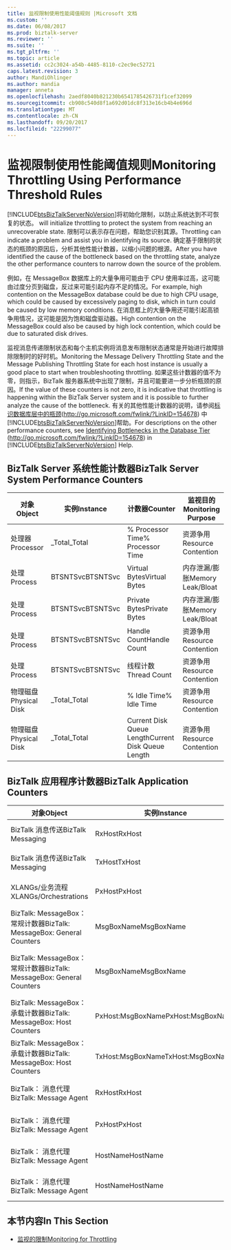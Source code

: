 ```yaml
---
title: 监视限制使用性能阈值规则 |Microsoft 文档
ms.custom: ''
ms.date: 06/08/2017
ms.prod: biztalk-server
ms.reviewer: ''
ms.suite: ''
ms.tgt_pltfrm: ''
ms.topic: article
ms.assetid: cc2c3024-a54b-4485-8110-c2ec9ec52721
caps.latest.revision: 3
author: MandiOhlinger
ms.author: mandia
manager: anneta
ms.openlocfilehash: 2aedf8040b821230b6541785426731f1cef32099
ms.sourcegitcommit: cb908c540d8f1a692d01dc8f313e16cb4b4e696d
ms.translationtype: MT
ms.contentlocale: zh-CN
ms.lasthandoff: 09/20/2017
ms.locfileid: "22299077"
---
```

# <a name="monitoring-throttling-using-performance-threshold-rules"></a><span data-ttu-id="4de0e-102">监视限制使用性能阈值规则</span><span class="sxs-lookup"><span data-stu-id="4de0e-102">Monitoring Throttling Using Performance Threshold Rules</span></span>
[!INCLUDE[btsBizTalkServerNoVersion](../includes/btsbiztalkservernoversion-md.md)]<span data-ttu-id="4de0e-103">将初始化限制，以防止系统达到不可恢复的状态。</span><span class="sxs-lookup"><span data-stu-id="4de0e-103"> will initialize throttling to protect the system from reaching an unrecoverable state.</span></span> <span data-ttu-id="4de0e-104">限制可以表示存在问题，帮助您识别其源。</span><span class="sxs-lookup"><span data-stu-id="4de0e-104">Throttling can indicate a problem and assist you in identifying its source.</span></span> <span data-ttu-id="4de0e-105">确定基于限制的状态的瓶颈的原因后，分析其他性能计数器，以缩小问题的根源。</span><span class="sxs-lookup"><span data-stu-id="4de0e-105">After you have identified the cause of the bottleneck based on the throttling state, analyze the other performance counters to narrow down the source of the problem.</span></span>  
  
 <span data-ttu-id="4de0e-106">例如，在 MessageBox 数据库上的大量争用可能由于 CPU 使用率过高，这可能由过度分页到磁盘，反过来可能引起内存不足的情况。</span><span class="sxs-lookup"><span data-stu-id="4de0e-106">For example, high contention on the MessageBox database could be due to high CPU usage, which could be caused by excessively paging to disk, which in turn could be caused by low memory conditions.</span></span> <span data-ttu-id="4de0e-107">在消息框上的大量争用还可能引起高锁争用情况，这可能是因为饱和磁盘驱动器。</span><span class="sxs-lookup"><span data-stu-id="4de0e-107">High contention on the MessageBox could also be caused by high lock contention, which could be due to saturated disk drives.</span></span>  
  
 <span data-ttu-id="4de0e-108">监视消息传递限制状态和每个主机实例将消息发布限制状态通常是开始进行故障排除限制时的好时机。</span><span class="sxs-lookup"><span data-stu-id="4de0e-108">Monitoring the Message Delivery Throttling State and the Message Publishing Throttling State for each host instance is usually a good place to start when troubleshooting throttling.</span></span> <span data-ttu-id="4de0e-109">如果这些计数器的值不为零，则指示，BizTalk 服务器系统中出现了限制，并且可能要进一步分析瓶颈的原因。</span><span class="sxs-lookup"><span data-stu-id="4de0e-109">If the value of these counters is not zero, it is indicative that throttling is happening within the BizTalk Server system and it is possible to further analyze the cause of the bottleneck.</span></span> <span data-ttu-id="4de0e-110">有关的其他性能计数器的说明，请参阅[标识数据库层中的瓶颈](http://go.microsoft.com/fwlink/?LinkID=154678)(http://go.microsoft.com/fwlink/?LinkID=154678) 中[!INCLUDE[btsBizTalkServerNoVersion](../includes/btsbiztalkservernoversion-md.md)]帮助。</span><span class="sxs-lookup"><span data-stu-id="4de0e-110">For descriptions on the other performance counters, see [Identifying Bottlenecks in the Database Tier](http://go.microsoft.com/fwlink/?LinkID=154678) (http://go.microsoft.com/fwlink/?LinkID=154678) in [!INCLUDE[btsBizTalkServerNoVersion](../includes/btsbiztalkservernoversion-md.md)] Help.</span></span>  
  
## <a name="biztalk-server-system-performance-counters"></a><span data-ttu-id="4de0e-111">BizTalk Server 系统性能计数器</span><span class="sxs-lookup"><span data-stu-id="4de0e-111">BizTalk Server System Performance Counters</span></span>  
  
|<span data-ttu-id="4de0e-112">对象</span><span class="sxs-lookup"><span data-stu-id="4de0e-112">Object</span></span>|<span data-ttu-id="4de0e-113">实例</span><span class="sxs-lookup"><span data-stu-id="4de0e-113">Instance</span></span>|<span data-ttu-id="4de0e-114">计数器</span><span class="sxs-lookup"><span data-stu-id="4de0e-114">Counter</span></span>|<span data-ttu-id="4de0e-115">监视目的</span><span class="sxs-lookup"><span data-stu-id="4de0e-115">Monitoring Purpose</span></span>|  
|------------|--------------|-------------|------------------------|  
|<span data-ttu-id="4de0e-116">处理器</span><span class="sxs-lookup"><span data-stu-id="4de0e-116">Processor</span></span>|<span data-ttu-id="4de0e-117">_Total</span><span class="sxs-lookup"><span data-stu-id="4de0e-117">_Total</span></span>|<span data-ttu-id="4de0e-118">% Processor Time</span><span class="sxs-lookup"><span data-stu-id="4de0e-118">% Processor Time</span></span>|<span data-ttu-id="4de0e-119">资源争用</span><span class="sxs-lookup"><span data-stu-id="4de0e-119">Resource Contention</span></span>|  
|<span data-ttu-id="4de0e-120">处理</span><span class="sxs-lookup"><span data-stu-id="4de0e-120">Process</span></span>|<span data-ttu-id="4de0e-121">BTSNTSvc</span><span class="sxs-lookup"><span data-stu-id="4de0e-121">BTSNTSvc</span></span>|<span data-ttu-id="4de0e-122">Virtual Bytes</span><span class="sxs-lookup"><span data-stu-id="4de0e-122">Virtual Bytes</span></span>|<span data-ttu-id="4de0e-123">内存泄漏/膨胀</span><span class="sxs-lookup"><span data-stu-id="4de0e-123">Memory Leak/Bloat</span></span>|  
|<span data-ttu-id="4de0e-124">处理</span><span class="sxs-lookup"><span data-stu-id="4de0e-124">Process</span></span>|<span data-ttu-id="4de0e-125">BTSNTSvc</span><span class="sxs-lookup"><span data-stu-id="4de0e-125">BTSNTSvc</span></span>|<span data-ttu-id="4de0e-126">Private Bytes</span><span class="sxs-lookup"><span data-stu-id="4de0e-126">Private Bytes</span></span>|<span data-ttu-id="4de0e-127">内存泄漏/膨胀</span><span class="sxs-lookup"><span data-stu-id="4de0e-127">Memory Leak/Bloat</span></span>|  
|<span data-ttu-id="4de0e-128">处理</span><span class="sxs-lookup"><span data-stu-id="4de0e-128">Process</span></span>|<span data-ttu-id="4de0e-129">BTSNTSvc</span><span class="sxs-lookup"><span data-stu-id="4de0e-129">BTSNTSvc</span></span>|<span data-ttu-id="4de0e-130">Handle Count</span><span class="sxs-lookup"><span data-stu-id="4de0e-130">Handle Count</span></span>|<span data-ttu-id="4de0e-131">资源争用</span><span class="sxs-lookup"><span data-stu-id="4de0e-131">Resource Contention</span></span>|  
|<span data-ttu-id="4de0e-132">处理</span><span class="sxs-lookup"><span data-stu-id="4de0e-132">Process</span></span>|<span data-ttu-id="4de0e-133">BTSNTSvc</span><span class="sxs-lookup"><span data-stu-id="4de0e-133">BTSNTSvc</span></span>|<span data-ttu-id="4de0e-134">线程计数</span><span class="sxs-lookup"><span data-stu-id="4de0e-134">Thread Count</span></span>|<span data-ttu-id="4de0e-135">资源争用</span><span class="sxs-lookup"><span data-stu-id="4de0e-135">Resource Contention</span></span>|  
|<span data-ttu-id="4de0e-136">物理磁盘</span><span class="sxs-lookup"><span data-stu-id="4de0e-136">Physical Disk</span></span>|<span data-ttu-id="4de0e-137">_Total</span><span class="sxs-lookup"><span data-stu-id="4de0e-137">_Total</span></span>|<span data-ttu-id="4de0e-138">% Idle Time</span><span class="sxs-lookup"><span data-stu-id="4de0e-138">% Idle Time</span></span>|<span data-ttu-id="4de0e-139">资源争用</span><span class="sxs-lookup"><span data-stu-id="4de0e-139">Resource Contention</span></span>|  
|<span data-ttu-id="4de0e-140">物理磁盘</span><span class="sxs-lookup"><span data-stu-id="4de0e-140">Physical Disk</span></span>|<span data-ttu-id="4de0e-141">_Total</span><span class="sxs-lookup"><span data-stu-id="4de0e-141">_Total</span></span>|<span data-ttu-id="4de0e-142">Current Disk Queue Length</span><span class="sxs-lookup"><span data-stu-id="4de0e-142">Current Disk Queue Length</span></span>|<span data-ttu-id="4de0e-143">资源争用</span><span class="sxs-lookup"><span data-stu-id="4de0e-143">Resource Contention</span></span>|  
  
## <a name="biztalk-application-counters"></a><span data-ttu-id="4de0e-144">BizTalk 应用程序计数器</span><span class="sxs-lookup"><span data-stu-id="4de0e-144">BizTalk Application Counters</span></span>  
  
|<span data-ttu-id="4de0e-145">对象</span><span class="sxs-lookup"><span data-stu-id="4de0e-145">Object</span></span>|<span data-ttu-id="4de0e-146">实例</span><span class="sxs-lookup"><span data-stu-id="4de0e-146">Instance</span></span>|<span data-ttu-id="4de0e-147">计数器</span><span class="sxs-lookup"><span data-stu-id="4de0e-147">Counter</span></span>|<span data-ttu-id="4de0e-148">Description</span><span class="sxs-lookup"><span data-stu-id="4de0e-148">Description</span></span>|  
|------------|--------------|-------------|-----------------|  
|<span data-ttu-id="4de0e-149">BizTalk 消息传送</span><span class="sxs-lookup"><span data-stu-id="4de0e-149">BizTalk Messaging</span></span>|<span data-ttu-id="4de0e-150">RxHost</span><span class="sxs-lookup"><span data-stu-id="4de0e-150">RxHost</span></span>|<span data-ttu-id="4de0e-151">Documents received/sec</span><span class="sxs-lookup"><span data-stu-id="4de0e-151">Documents Received/Sec</span></span>|<span data-ttu-id="4de0e-152">传入速率</span><span class="sxs-lookup"><span data-stu-id="4de0e-152">Incoming Rate</span></span>|  
|<span data-ttu-id="4de0e-153">BizTalk 消息传送</span><span class="sxs-lookup"><span data-stu-id="4de0e-153">BizTalk Messaging</span></span>|<span data-ttu-id="4de0e-154">TxHost</span><span class="sxs-lookup"><span data-stu-id="4de0e-154">TxHost</span></span>|<span data-ttu-id="4de0e-155">Documents processed/Sec</span><span class="sxs-lookup"><span data-stu-id="4de0e-155">Documents Processed/Sec</span></span>|<span data-ttu-id="4de0e-156">传出速率</span><span class="sxs-lookup"><span data-stu-id="4de0e-156">Outgoing Rate</span></span>|  
|<span data-ttu-id="4de0e-157">XLANGs/业务流程</span><span class="sxs-lookup"><span data-stu-id="4de0e-157">XLANGs/Orchestrations</span></span>|<span data-ttu-id="4de0e-158">PxHost</span><span class="sxs-lookup"><span data-stu-id="4de0e-158">PxHost</span></span>|<span data-ttu-id="4de0e-159">每秒完成业务流程</span><span class="sxs-lookup"><span data-stu-id="4de0e-159">Orchestrations Completed/Sec</span></span>|<span data-ttu-id="4de0e-160">处理速率</span><span class="sxs-lookup"><span data-stu-id="4de0e-160">Processing Rate</span></span>|  
|<span data-ttu-id="4de0e-161">BizTalk: MessageBox： 常规计数器</span><span class="sxs-lookup"><span data-stu-id="4de0e-161">BizTalk: MessageBox: General Counters</span></span>|<span data-ttu-id="4de0e-162">MsgBoxName</span><span class="sxs-lookup"><span data-stu-id="4de0e-162">MsgBoxName</span></span>|<span data-ttu-id="4de0e-163">假脱机大小</span><span class="sxs-lookup"><span data-stu-id="4de0e-163">Spool Size</span></span>|<span data-ttu-id="4de0e-164">所有主机队列的累积大小</span><span class="sxs-lookup"><span data-stu-id="4de0e-164">Cumulative size of all Host Queues</span></span>|  
|<span data-ttu-id="4de0e-165">BizTalk: MessageBox： 常规计数器</span><span class="sxs-lookup"><span data-stu-id="4de0e-165">BizTalk: MessageBox: General Counters</span></span>|<span data-ttu-id="4de0e-166">MsgBoxName</span><span class="sxs-lookup"><span data-stu-id="4de0e-166">MsgBoxName</span></span>|<span data-ttu-id="4de0e-167">Tracking Data Size</span><span class="sxs-lookup"><span data-stu-id="4de0e-167">Tracking Data Size</span></span>|<span data-ttu-id="4de0e-168">MessageBox 上 TrackingData 表的大小</span><span class="sxs-lookup"><span data-stu-id="4de0e-168">Size of TrackingData table on the MessageBox</span></span>|  
|<span data-ttu-id="4de0e-169">BizTalk: MessageBox： 承载计数器</span><span class="sxs-lookup"><span data-stu-id="4de0e-169">BizTalk: MessageBox: Host Counters</span></span>|<span data-ttu-id="4de0e-170">PxHost:MsgBoxName</span><span class="sxs-lookup"><span data-stu-id="4de0e-170">PxHost:MsgBoxName</span></span>|<span data-ttu-id="4de0e-171">Host Queue - Length</span><span class="sxs-lookup"><span data-stu-id="4de0e-171">Host Queue - Length</span></span>|<span data-ttu-id="4de0e-172">特定主机队列中的消息数</span><span class="sxs-lookup"><span data-stu-id="4de0e-172">Number of messages in the specific Host Queue</span></span>|  
|<span data-ttu-id="4de0e-173">BizTalk: MessageBox： 承载计数器</span><span class="sxs-lookup"><span data-stu-id="4de0e-173">BizTalk: MessageBox: Host Counters</span></span>|<span data-ttu-id="4de0e-174">TxHost:MsgBoxName</span><span class="sxs-lookup"><span data-stu-id="4de0e-174">TxHost:MsgBoxName</span></span>|<span data-ttu-id="4de0e-175">Host Queue - Length</span><span class="sxs-lookup"><span data-stu-id="4de0e-175">Host Queue - Length</span></span>|<span data-ttu-id="4de0e-176">特定主机队列中的消息数</span><span class="sxs-lookup"><span data-stu-id="4de0e-176">Number of messages in the specific Host Queue</span></span>|  
|<span data-ttu-id="4de0e-177">BizTalk： 消息代理</span><span class="sxs-lookup"><span data-stu-id="4de0e-177">BizTalk: Message Agent</span></span>|<span data-ttu-id="4de0e-178">RxHost</span><span class="sxs-lookup"><span data-stu-id="4de0e-178">RxHost</span></span>|<span data-ttu-id="4de0e-179">Database Size</span><span class="sxs-lookup"><span data-stu-id="4de0e-179">Database Size</span></span>|<span data-ttu-id="4de0e-180">发布 (PxHost) 队列的大小</span><span class="sxs-lookup"><span data-stu-id="4de0e-180">Size of publishing (PxHost) Queue</span></span>|  
|<span data-ttu-id="4de0e-181">BizTalk： 消息代理</span><span class="sxs-lookup"><span data-stu-id="4de0e-181">BizTalk: Message Agent</span></span>|<span data-ttu-id="4de0e-182">PxHost</span><span class="sxs-lookup"><span data-stu-id="4de0e-182">PxHost</span></span>|<span data-ttu-id="4de0e-183">Database Size</span><span class="sxs-lookup"><span data-stu-id="4de0e-183">Database Size</span></span>|<span data-ttu-id="4de0e-184">发布 (TxHost) 队列的大小</span><span class="sxs-lookup"><span data-stu-id="4de0e-184">Size of publishing (TxHost) Queue</span></span>|  
|<span data-ttu-id="4de0e-185">BizTalk： 消息代理</span><span class="sxs-lookup"><span data-stu-id="4de0e-185">BizTalk: Message Agent</span></span>|<span data-ttu-id="4de0e-186">HostName</span><span class="sxs-lookup"><span data-stu-id="4de0e-186">HostName</span></span>|<span data-ttu-id="4de0e-187">Message delivery throttling state</span><span class="sxs-lookup"><span data-stu-id="4de0e-187">Message Delivery Throttling State</span></span>|<span data-ttu-id="4de0e-188">影响 XLANG 和出站传输</span><span class="sxs-lookup"><span data-stu-id="4de0e-188">Affects XLANG and Outbound transports</span></span>|  
|<span data-ttu-id="4de0e-189">BizTalk： 消息代理</span><span class="sxs-lookup"><span data-stu-id="4de0e-189">BizTalk: Message Agent</span></span>|<span data-ttu-id="4de0e-190">HostName</span><span class="sxs-lookup"><span data-stu-id="4de0e-190">HostName</span></span>|<span data-ttu-id="4de0e-191">限制状态消息发布</span><span class="sxs-lookup"><span data-stu-id="4de0e-191">Message Publishing Throttling State</span></span>|<span data-ttu-id="4de0e-192">影响 XLANG 和入站传输</span><span class="sxs-lookup"><span data-stu-id="4de0e-192">Affects XLANG and Inbound transports</span></span>|  
  
## <a name="in-this-section"></a><span data-ttu-id="4de0e-193">本节内容</span><span class="sxs-lookup"><span data-stu-id="4de0e-193">In This Section</span></span>  
  
-   [<span data-ttu-id="4de0e-194">监视的限制</span><span class="sxs-lookup"><span data-stu-id="4de0e-194">Monitoring for Throttling</span></span>](../technical-guides/monitoring-for-throttling.md)